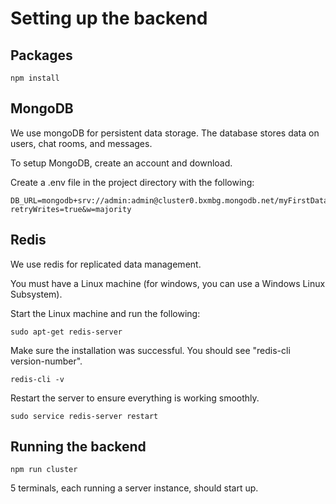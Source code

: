 # Setting up the backend

## Packages

    npm install

## MongoDB
We use mongoDB for persistent data storage. The database stores data on users,
chat rooms, and messages.

To setup MongoDB, create an account and download.

Create a .env file in the project directory with the following:

    DB_URL=mongodb+srv://admin:admin@cluster0.bxmbg.mongodb.net/myFirstDatabase?retryWrites=true&w=majority

## Redis
We use redis for replicated data management.

You must have a Linux machine (for windows, you can use a Windows Linux Subsystem).

Start the Linux machine and run the following:

    sudo apt-get redis-server

Make sure the installation was successful. You should see "redis-cli version-number".

    redis-cli -v

Restart the server to ensure everything is working smoothly.

    sudo service redis-server restart

## Running the backend

    npm run cluster

5 terminals, each running a server instance, should start up.